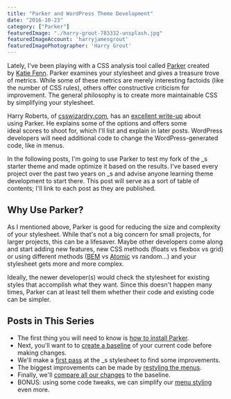 ```yaml
---
title: "Parker and WordPress Theme Development"
date: "2016-10-23"
category: ["Parker"]
featuredImage: "./harry-grout-783332-unsplash.jpg"
featuredImageAccount: 'harryjamesgrout'
featuredImagePhotographer: 'Harry Grout'
---
```


Lately, I've been playing with a CSS analysis tool called [Parker](https://github.com/katiefenn/parker) created by [Katie Fenn](https://twitter.com/katie_fenn). Parker examines your stylesheet and gives a treasure trove of metrics. While some of these metrics are merely interesting factoids (like the number of CSS rules), others offer constructive criticism for improvement. The general philosophy is to create more maintainable CSS by simplifying your stylesheet.

Harry Roberts, of [csswizardry.com](https://csswizardry.com), has an [excellent write-up](https://csswizardry.com/2016/06/improving-your-css-with-parker/) about using Parker. He explains some of the options and offers some ideal scores to shoot for, which I'll list and explain in later posts. WordPress developers will need additional code to change the WordPress-generated code, like in menus.

In the following posts, I'm going to use Parker to test my fork of the _s starter theme and made optimize it based on the results. I've based every project over the past two years on _s and advise anyone learning theme development to start there. This post will serve as a sort of table of contents; I'll link to each post as they are published.

## Why Use Parker?

As I mentioned above, Parker is good for reducing the size and complexity of your stylesheet. While that's not a big concern for small projects, for larger projects, this can be a lifesaver. Maybe other developers come along and start adding new features, new CSS methods (floats vs flexbox vs grid) or using different methods ([BEM](http://getbem.com/) vs [Atomic](http://atomicdesign.bradfrost.com/) vs random...) and your stylesheet gets more and more complex.

Ideally, the newer developer(s) would check the stylesheet for existing styles that accomplish what they want. Since this doesn't happen many times, Parker can at least tell them whether their code and existing code can be simpler.

## Posts in This Series

- The first thing you will need to know is [how to install Parker](https://www.slushman.com/post/improving-wordpress-theme-development-using-parker-part-1/).
- Next, you'll want to to [create a baseline](https://www.slushman.com/post/creating-a-baseline-for-parker/) of your current code before making changes.
- We'll make a [first pass](https://www.slushman.com/post/improving-underscores-stylesheet-using-parker/) at the _s stylesheet to find some improvements.
- The biggest improvements can be made by [restyling the menus](https://www.slushman.com/post/simplifying-menu-styling/).
- Finally, we'll [compare all our changes](https://www.slushman.com/post/finishing-the-underscores-stylesheet/) to the baseline.
- BONUS: using some code tweaks, we can simplify our [menu styling](https://www.slushman.com/post/parker-wordpress-menus/) even more.
